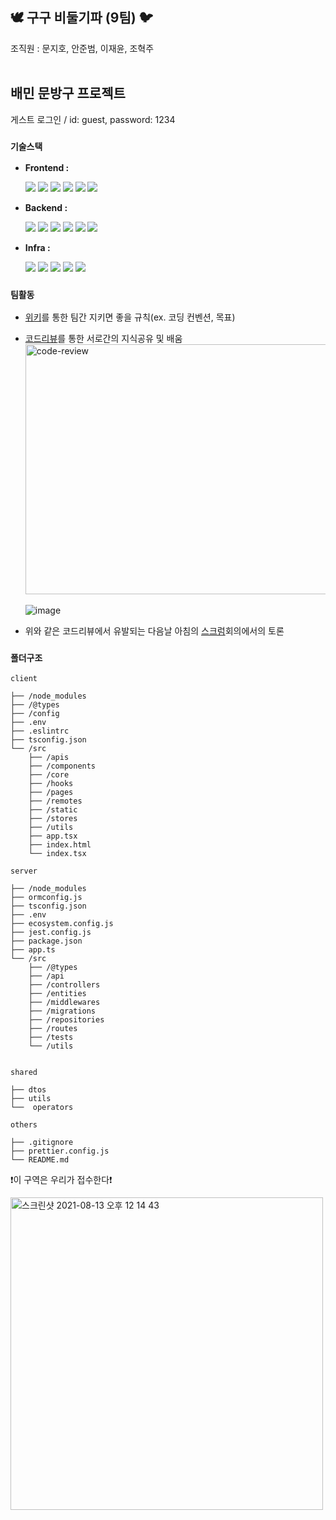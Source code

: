 ## 🕊 구구 비둘기파 (9팀) 🐦

조직원 : 문지호, 안준범, 이재윤, 조혁주 
<br><br>

## 배민 문방구 프로젝트
게스트 로그인 / id: guest, password: 1234

### ``기술스택 ``

- <strong>Frontend : </strong>

  <a href="https://ko.reactjs.org" target="_blank"><img src="https://img.shields.io/badge/React-61DAFB?style=flat-square&logo=React&logoColor=white"></a>
  <a href="https://mobx.js.org/" target="_blank"><img src="https://img.shields.io/badge/MobX-FF9955?style=flat-square&logo=MobX&logoColor=white"></a>
  <a href="https://www.typescriptlang.org/" target="_blank"><img src="https://img.shields.io/badge/Typescript-3178C6?style=flat-square&logo=Typescript&logoColor=white"></a>
  <a href="https://webpack.js.org/" target="_blank"><img src="https://img.shields.io/badge/Webpack-8DD6F9?style=flat-square&logo=Webpack&logoColor=white"></a>
  <a href="https://babeljs.io/" target="_blank"><img src="https://img.shields.io/badge/Babel-F9DC3E?style=flat-square&logo=Babel&logoColor=white"></a>
  <a href="https://eslint.org/" target="_blank"><img src="https://img.shields.io/badge/Eslint-4B32C3?style=flat-square&logo=Eslint&logoColor=white"></a>

- <strong>Backend : </strong>

  <a href="https://aws.amazon.com/ko/s3/" target="_blank"><img src="https://img.shields.io/badge/Amazon_S3-569A31?style=flat-square&logo=Amazon S3&logoColor=white"></a>
  <a href="https://expressjs.com/ko/" target="_blank"><img src="https://img.shields.io/badge/Express-000000?style=flat-square&logo=Express&logoColor=white"></a>
  <a href="https://www.typescriptlang.org/" target="_blank"><img src="https://img.shields.io/badge/Typescript-3178C6?style=flat-square&logo=Typescript&logoColor=white"></a>
  <a href="https://jwt.io/" target="_blank"><img src="https://img.shields.io/badge/JWT-000000?style=flat-square&logo=JSON Web Tokens&logoColor=white"></a>
  <a href="https://www.mysql.com/" target="_blank"><img src="https://img.shields.io/badge/Mysql-4479A1?style=flat-square&logo=Mysql&logoColor=white"></a>
  <a href="https://jestjs.io/" target="_blank"><img src="https://img.shields.io/badge/Jest-C21325?style=flat-square&logo=Jest&logoColor=white"></a>


- <strong>Infra : </strong>

  <a href="https://aws.amazon.com/ko/" target="_blank"><img src="https://img.shields.io/badge/Amazon_AWS-232F3E?style=flat-square&logo=Amazon AWS&logoColor=white"></a>
  <a href="https://www.nginx.com/" target="_blank"><img src="https://img.shields.io/badge/Nginx-009639?style=flat-square&logo=Nginx&logoColor=white"></a>
  <a href="https://pm2.keymetrics.io/" target="_blank"><img src="https://img.shields.io/badge/PM2-2B037A?style=flat-square&logo=PM2&logoColor=white"></a>
  <a href="https://github.com/features/actions" target="_blank"><img src="https://img.shields.io/badge/GitHub_Actions-2088FF?style=flat-square&logo=GitHubActions&logoColor=white"></a>
  <a href="https://www.docker.com/" target="_blank"><img src="https://img.shields.io/badge/Docker-2496ED?style=flat-square&logo=Docker&logoColor=white"></a>


### ``팀활동 ``

- [위키](https://github.com/woowa-techcamp-2021/store-9/wiki)를 통한 팀간 지키면 좋을 규칙(ex. 코딩 컨벤션, 목표)
- [코드리뷰](https://github.com/woowa-techcamp-2021/store-9/pull/72)를 통한 서로간의 지식공유 및 배움 
  <br />
  <img src="https://user-images.githubusercontent.com/32658347/131285908-fadc9361-a3d8-4ee2-ae9e-081eef55b0ea.png" width="500" height="400" alt="code-review"/>
  <br /> <br />
  ![image](https://user-images.githubusercontent.com/32658347/131286507-0c22b19b-d985-4f38-8e5c-614c6b439f47.png)

- 위와 같은 코드리뷰에서 유발되는 다음날 아침의 [스크럼](https://github.com/woowa-techcamp-2021/store-9/wiki)회의에서의 토론

### ``폴더구조``

```
client

├── /node_modules
├── /@types
├── /config
├── .env
├── .eslintrc
├── tsconfig.json
└── /src
    ├── /apis
    ├── /components
    ├── /core
    ├── /hooks
    ├── /pages
    ├── /remotes
    ├── /static
    ├── /stores
    ├── /utils
    ├── app.tsx
    ├── index.html
    └── index.tsx
```

```
server

├── /node_modules
├── ormconfig.js
├── tsconfig.json
├── .env
├── ecosystem.config.js
├── jest.config.js
├── package.json
├── app.ts
└── /src
    ├── /@types
    ├── /api
    ├── /controllers
    ├── /entities
    ├── /middlewares
    ├── /migrations
    ├── /repositories
    ├── /routes
    ├── /tests
    └── /utils
    
```

```
shared

├── dtos
├── utils
└──  operators
```

```
others

├── .gitignore
├── prettier.config.js
└── README.md
```




❗️이 구역은 우리가 접수한다❗️



<img width="500" height="500" alt="스크린샷 2021-08-13 오후 12 14 43" src="https://user-images.githubusercontent.com/32658347/131289707-fe4d9181-d302-4df9-ae9c-792cb4833fff.png">
